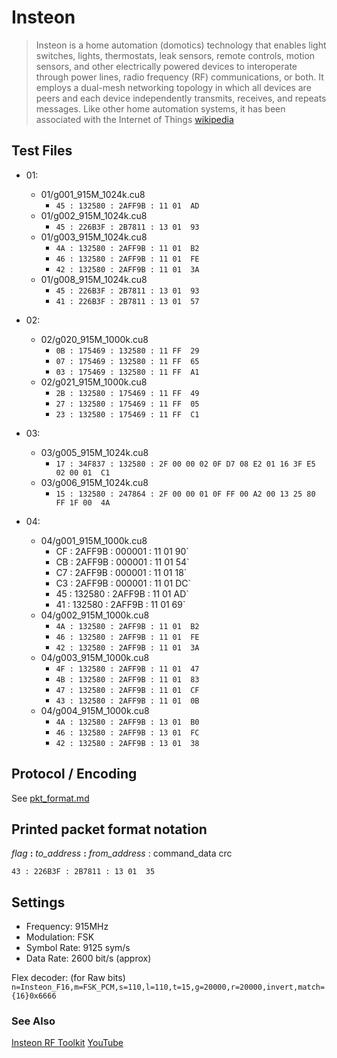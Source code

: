 # Insteon

> Insteon is a home automation (domotics) technology that enables light switches, lights, thermostats, leak sensors, remote controls, motion sensors, and other electrically powered devices to interoperate through power lines, radio frequency (RF) communications, or both.
> It employs a dual-mesh networking topology in which all devices are peers and each device independently transmits, receives, and repeats messages.
> Like other home automation systems, it has been associated with the Internet of Things
[wikipedia](https://en.wikipedia.org/wiki/Insteon)

## Test Files

* 01:
    * 01/g001_915M_1024k.cu8
        * `45 : 132580 : 2AFF9B : 11 01  AD`
    * 01/g002_915M_1024k.cu8
        * `45 : 226B3F : 2B7811 : 13 01  93`
    * 01/g003_915M_1024k.cu8
        * `4A : 132580 : 2AFF9B : 11 01  B2`
        * `46 : 132580 : 2AFF9B : 11 01  FE`
        * `42 : 132580 : 2AFF9B : 11 01  3A`
    * 01/g008_915M_1024k.cu8
        * `45 : 226B3F : 2B7811 : 13 01  93`
        * `41 : 226B3F : 2B7811 : 13 01  57`


* 02:
    * 02/g020_915M_1000k.cu8
        * `0B : 175469 : 132580 : 11 FF  29`
        * `07 : 175469 : 132580 : 11 FF  65`
        * `03 : 175469 : 132580 : 11 FF  A1`
    * 02/g021_915M_1000k.cu8
        * `2B : 132580 : 175469 : 11 FF  49`
        * `27 : 132580 : 175469 : 11 FF  05`
        * `23 : 132580 : 175469 : 11 FF  C1`


* 03:
    * 03/g005_915M_1024k.cu8
        * `17 : 34F837 : 132580 : 2F 00 00 02 0F D7 08 E2 01 16 3F E5 02 00 01  C1`
    * 03/g006_915M_1024k.cu8
        * `15 : 132580 : 247864 : 2F 00 00 01 0F FF 00 A2 00 13 25 80 FF 1F 00  4A`


* 04:
    * 04/g001_915M_1000k.cu8
        * CF : 2AFF9B : 000001 : 11 01  90`
        * CB : 2AFF9B : 000001 : 11 01  54`
        * C7 : 2AFF9B : 000001 : 11 01  18`
        * C3 : 2AFF9B : 000001 : 11 01  DC`
        * 45 : 132580 : 2AFF9B : 11 01  AD`
        * 41 : 132580 : 2AFF9B : 11 01  69`
    * 04/g002_915M_1000k.cu8
        * `4A : 132580 : 2AFF9B : 11 01  B2`
        * `46 : 132580 : 2AFF9B : 11 01  FE`
        * `42 : 132580 : 2AFF9B : 11 01  3A`
    * 04/g003_915M_1000k.cu8
        * `4F : 132580 : 2AFF9B : 11 01  47`
        * `4B : 132580 : 2AFF9B : 11 01  83`
        * `47 : 132580 : 2AFF9B : 11 01  CF`
        * `43 : 132580 : 2AFF9B : 11 01  0B`
    * 04/g004_915M_1000k.cu8
        * `4A : 132580 : 2AFF9B : 13 01  B0`
        * `46 : 132580 : 2AFF9B : 13 01  FC`
        * `42 : 132580 : 2AFF9B : 13 01  38`

## Protocol / Encoding

See [pkt_format.md](pkt_format.md)


## Printed packet format notation

   *flag* **:** *to_address* **:** *from_address* : command_data crc

`43 : 226B3F : 2B7811 : 13 01  35`



## Settings

- Frequency: 915MHz
- Modulation: FSK
- Symbol Rate: 9125 sym/s
- Data Rate: 2600 bit/s (approx)

Flex decoder:  (for Raw bits)
    `n=Insteon_F16,m=FSK_PCM,s=110,l=110,t=15,g=20000,r=20000,invert,match={16}0x6666`


### See Also

[Insteon RF Toolkit](https://github.com/evilpete/insteonrf)
[YouTube](https://www.youtube.com/watch?v=dy1LTQLmPtM)


